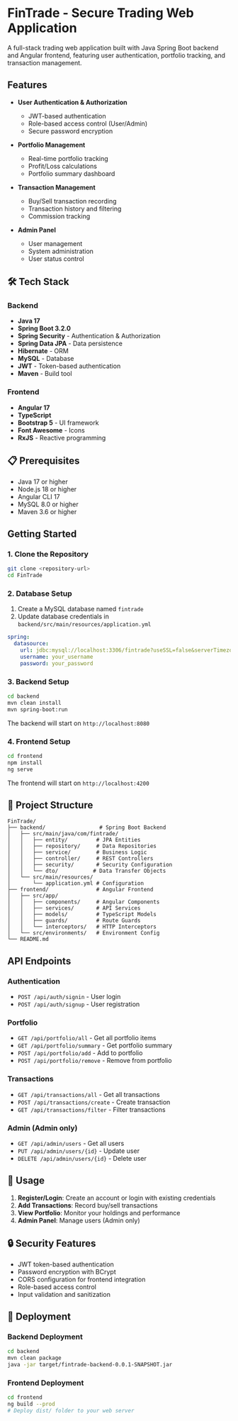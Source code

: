 # FinTrade - Secure Trading Web Application

A full-stack trading web application built with Java Spring Boot backend and Angular frontend, featuring user authentication, portfolio tracking, and transaction management.

## Features

- **User Authentication & Authorization**

  - JWT-based authentication
  - Role-based access control (User/Admin)
  - Secure password encryption

- **Portfolio Management**

  - Real-time portfolio tracking
  - Profit/Loss calculations
  - Portfolio summary dashboard

- **Transaction Management**

  - Buy/Sell transaction recording
  - Transaction history and filtering
  - Commission tracking

- **Admin Panel**
  - User management
  - System administration
  - User status control

## 🛠️ Tech Stack

### Backend

- **Java 17**
- **Spring Boot 3.2.0**
- **Spring Security** - Authentication & Authorization
- **Spring Data JPA** - Data persistence
- **Hibernate** - ORM
- **MySQL** - Database
- **JWT** - Token-based authentication
- **Maven** - Build tool

### Frontend

- **Angular 17**
- **TypeScript**
- **Bootstrap 5** - UI framework
- **Font Awesome** - Icons
- **RxJS** - Reactive programming

## 📋 Prerequisites

- Java 17 or higher
- Node.js 18 or higher
- Angular CLI 17
- MySQL 8.0 or higher
- Maven 3.6 or higher

## Getting Started

### 1. Clone the Repository

```bash
git clone <repository-url>
cd FinTrade
```

### 2. Database Setup

1. Create a MySQL database named `fintrade`
2. Update database credentials in `backend/src/main/resources/application.yml`

```yaml
spring:
  datasource:
    url: jdbc:mysql://localhost:3306/fintrade?useSSL=false&serverTimezone=UTC&allowPublicKeyRetrieval=true
    username: your_username
    password: your_password
```

### 3. Backend Setup

```bash
cd backend
mvn clean install
mvn spring-boot:run
```

The backend will start on `http://localhost:8080`

### 4. Frontend Setup

```bash
cd frontend
npm install
ng serve
```

The frontend will start on `http://localhost:4200`

## 📁 Project Structure

```
FinTrade/
├── backend/                 # Spring Boot Backend
│   ├── src/main/java/com/fintrade/
│   │   ├── entity/         # JPA Entities
│   │   ├── repository/     # Data Repositories
│   │   ├── service/        # Business Logic
│   │   ├── controller/     # REST Controllers
│   │   ├── security/       # Security Configuration
│   │   └── dto/           # Data Transfer Objects
│   └── src/main/resources/
│       └── application.yml # Configuration
├── frontend/               # Angular Frontend
│   ├── src/app/
│   │   ├── components/     # Angular Components
│   │   ├── services/       # API Services
│   │   ├── models/         # TypeScript Models
│   │   ├── guards/         # Route Guards
│   │   └── interceptors/   # HTTP Interceptors
│   └── src/environments/   # Environment Config
└── README.md
```

## API Endpoints

### Authentication

- `POST /api/auth/signin` - User login
- `POST /api/auth/signup` - User registration

### Portfolio

- `GET /api/portfolio/all` - Get all portfolio items
- `GET /api/portfolio/summary` - Get portfolio summary
- `POST /api/portfolio/add` - Add to portfolio
- `POST /api/portfolio/remove` - Remove from portfolio

### Transactions

- `GET /api/transactions/all` - Get all transactions
- `POST /api/transactions/create` - Create transaction
- `GET /api/transactions/filter` - Filter transactions

### Admin (Admin only)

- `GET /api/admin/users` - Get all users
- `PUT /api/admin/users/{id}` - Update user
- `DELETE /api/admin/users/{id}` - Delete user

## 🎯 Usage

1. **Register/Login**: Create an account or login with existing credentials
2. **Add Transactions**: Record buy/sell transactions
3. **View Portfolio**: Monitor your holdings and performance
4. **Admin Panel**: Manage users (Admin only)

## 🔒 Security Features

- JWT token-based authentication
- Password encryption with BCrypt
- CORS configuration for frontend integration
- Role-based access control
- Input validation and sanitization

## 🚀 Deployment

### Backend Deployment

```bash
cd backend
mvn clean package
java -jar target/fintrade-backend-0.0.1-SNAPSHOT.jar
```

### Frontend Deployment

```bash
cd frontend
ng build --prod
# Deploy dist/ folder to your web server
```
